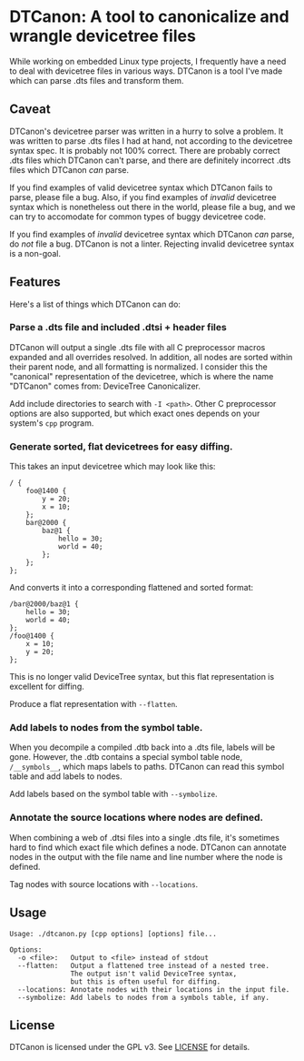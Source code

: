 # DTCanon: A tool to canonicalize and wrangle devicetree files

While working on embedded Linux type projects, I frequently have a need
to deal with devicetree files in various ways.
DTCanon is a tool I've made which can parse .dts files and transform them.

## Caveat

DTCanon's devicetree parser was written in a hurry to solve a problem.
It was written to parse .dts files I had at hand,
not according to the devicetree syntax spec.
It is probably not 100% correct.
There are probably correct .dts files which DTCanon can't parse,
and there are definitely incorrect .dts files which DTCanon *can* parse.

If you find examples of valid devicetree syntax which DTCanon fails to parse,
please file a bug.
Also, if you find examples of *invalid* devicetree syntax
which is nonetheless out there in the world,
please file a bug, and we can try to accomodate for common types of
buggy devicetree code.

If you find examples of *invalid* devicetree syntax which DTCanon *can* parse,
do *not* file a bug.
DTCanon is not a linter.
Rejecting invalid devicetree syntax is a non-goal.

## Features

Here's a list of things which DTCanon can do:

### Parse a .dts file and included .dtsi + header files

DTCanon will output a single .dts file with all C preprocessor macros expanded
and all overrides resolved.
In addition, all nodes are sorted within their parent node,
and all formatting is normalized.
I consider this the "canonical" representation of the devicetree,
which is where the name "DTCanon" comes from: DeviceTree Canonicalizer.

Add include directories to search with `-I <path>`.
Other C preprocessor options are also supported,
but which exact ones depends on your system's `cpp` program.

### Generate sorted, flat devicetrees for easy diffing.

This takes an input devicetree which may look like this:

```
/ {
    foo@1400 {
        y = 20;
        x = 10;
    };
    bar@2000 {
        baz@1 {
            hello = 30;
            world = 40;
        };
    };
};
```

And converts it into a corresponding flattened and sorted format:

```
/bar@2000/baz@1 {
    hello = 30;
    world = 40;
};
/foo@1400 {
    x = 10;
    y = 20;
};
```

This is no longer valid DeviceTree syntax,
but this flat representation is excellent for diffing.

Produce a flat representation with `--flatten`.

### Add labels to nodes from the symbol table.

When you decompile a compiled .dtb back into a .dts file,
labels will be gone.
However, the .dtb contains a special symbol table node, `/__symbols__`,
which maps labels to paths.
DTCanon can read this symbol table and add labels to nodes.

Add labels based on the symbol table with `--symbolize`.

### Annotate the source locations where nodes are defined.

When combining a web of .dtsi files into a single .dts file,
it's sometimes hard to find which exact file which defines a node.
DTCanon can annotate nodes in the output with the file name and line number
where the node is defined.

Tag nodes with source locations with `--locations`.

## Usage

```
Usage: ./dtcanon.py [cpp options] [options] file...

Options:
  -o <file>:   Output to <file> instead of stdout
  --flatten:   Output a flattened tree instead of a nested tree.
               The output isn't valid DeviceTree syntax,
               but this is often useful for diffing.
  --locations: Annotate nodes with their locations in the input file.
  --symbolize: Add labels to nodes from a symbols table, if any.
```

## License

DTCanon is licensed under the GPL v3.
See [LICENSE](./LICENSE) for details.

